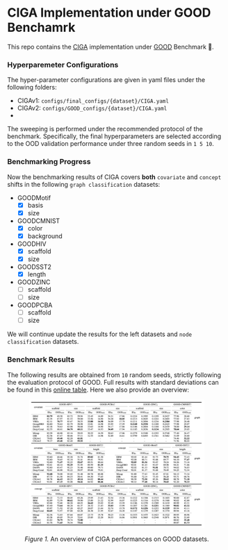 # CIGA Implementation under GOOD Benchamrk
This repo contains the [CIGA](https://github.com/LFhase/CIGA) implementation under [GOOD](https://github.com/divelab/GOOD) Benchmark 🚀.


### Hyperparemeter Configurations
The hyper-parameter configurations are given in yaml files under the following folders:
- CIGAv1: `configs/final_configs/{dataset}/CIGA.yaml`
- CIGAv2: `configs/GOOD_configs/{dataset}/CIGA.yaml`
- 
The sweeping is performed under the recommended protocol of the benchmark.
Specifically, the final hyperparameters are selected according to the OOD validation performance under three random seeds in `1 5 10`.

### Benchmarking Progress
Now the benchmarking results of CIGA covers **both** `covariate` and `concept` shifts in the following `graph classification` datasets:
- GOODMotif
  - [x] basis
  - [x] size
- GOODCMNIST
  - [x] color
  - [x] background
- GOODHIV
  - [x] scaffold
  - [x] size
- GOODSST2
  - [x] length
- GOODZINC
  - [ ] scaffold
  - [ ] size
- GOODPCBA
  - [ ] scaffold
  - [ ] size

We will continue update the results for the left datasets and `node classification` datasets.


### Benchmark Results
The following results are obtained from `10` random seeds, strictly following the evaluation protocol of GOOD.
Full results with standard deviations can be found in this [online table](https://docs.google.com/spreadsheets/d/1_v38zrC6d4pq6Xq4DL9z1eYQb6SCFmU4m-jAewXK_9I/edit?usp=sharing).
Here we also provide an overview:

<p align="center"><img src="./results/CIGA-GOOD-results_230104.png" width=80% height=80%></p>
<p align="center"><em>Figure 1.</em> An overview of CIGA performances on GOOD datasets.</p>
